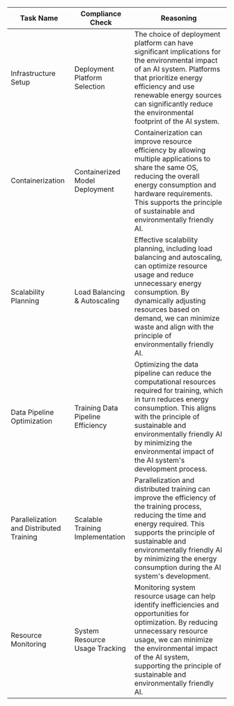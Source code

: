 | Task Name | Compliance Check | Reasoning |
|-----------|------------------|-----------|
| Infrastructure Setup | Deployment Platform Selection | The choice of deployment platform can have significant implications for the environmental impact of an AI system. Platforms that prioritize energy efficiency and use renewable energy sources can significantly reduce the environmental footprint of the AI system. |
| Containerization | Containerized Model Deployment | Containerization can improve resource efficiency by allowing multiple applications to share the same OS, reducing the overall energy consumption and hardware requirements. This supports the principle of sustainable and environmentally friendly AI. |
| Scalability Planning | Load Balancing & Autoscaling | Effective scalability planning, including load balancing and autoscaling, can optimize resource usage and reduce unnecessary energy consumption. By dynamically adjusting resources based on demand, we can minimize waste and align with the principle of environmentally friendly AI. |
| Data Pipeline Optimization | Training Data Pipeline Efficiency | Optimizing the data pipeline can reduce the computational resources required for training, which in turn reduces energy consumption. This aligns with the principle of sustainable and environmentally friendly AI by minimizing the environmental impact of the AI system's development process. |
| Parallelization and Distributed Training | Scalable Training Implementation | Parallelization and distributed training can improve the efficiency of the training process, reducing the time and energy required. This supports the principle of sustainable and environmentally friendly AI by minimizing the energy consumption during the AI system's development. |
| Resource Monitoring | System Resource Usage Tracking | Monitoring system resource usage can help identify inefficiencies and opportunities for optimization. By reducing unnecessary resource usage, we can minimize the environmental impact of the AI system, supporting the principle of sustainable and environmentally friendly AI. |